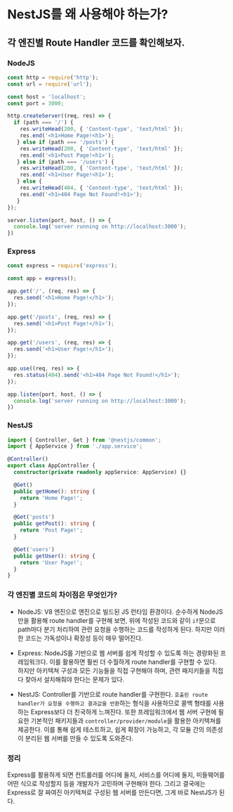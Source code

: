 # NestJS를 왜 사용해야 하는가?

## 각 엔진별 Route Handler 코드를 확인해보자.

### NodeJS

``` javascript
const http = require('http');
const url = require('url');

const host = 'localhost';
const port = 3000;

http.createServer((req, res) => {
  if (path === '/') {
    res.writeHead(200, { 'Content-type', 'text/html' });
    res.end('<h1>Home Page!<h1>');
   } else if (path === '/posts') {
    res.writeHead(200, { 'Content-type', 'text/html' });
    res.end('<h1>Post Page!<h1>');
   } else if (path === '/users') {
    res.writeHead(200, { 'Content-type', 'text/html' });
    res.end('<h1>User Page!<h1>');
   } else {
    res.writeHead(404, { 'Content-type', 'text/html' });
    res.end('<h1>404 Page Not Found!<h1>');
   }
});

server.listen(port, host, () => {
  console.log('server running on http://localhost:3000');
})
```

### Express

```javascript
const express = require('express');

const app = express();

app.get('/', (req, res) => {
  res.send('<h1>Home Page!</h1>');
});

app.get('/posts', (req, res) => {
  res.send('<h1>Post Page!</h1>');
});

app.get('/users', (req, res) => {
  res.send('<h1>User Page!</h1>');
});

app.use((req, res) => {
  res.status(404).send('<h1>404 Page Not Found!</h1>');
});

app.listen(port, host, () => {
  console.log('server running on http://localhost:3000');
})
```

### NestJS

```typescript
import { Controller, Get } from '@nestjs/common';
import { AppService } from './app.service';

@Controller()
export class AppController {
  constructor(private readonly appService: AppService) {}

  @Get()
  public getHome(): string {
    return 'Home Page!';
  }

  @Get('posts')
  public getPost(): string {
    return 'Post Page!';
  }

  @Get('users')
  public getUser(): string {
    return 'User Page!';
  }
}
```

### 각 엔진별 코드의 차이점은 무엇인가?

* NodeJS: V8 엔진으로 엔진으로 빌드된 JS 런타임 환경이다. 순수하게 NodeJS만을 활용해 route handler를 구현해 보면, 위에 작성된 코드와 같이 `if`문으로 path마다 분기 처리하여 관련 요청을 수행하는 코드를 작성하게 된다. 하지만 이러한 코드는 가독성이나 확장성 등이 매우 떨어진다.

* Express: NodeJS를 기반으로 웹 서버를 쉽게 작성할 수 있도록 하는 경량화된 프레임워크다. 이를 활용하면 훨씬 더 수월하게 route handler를 구현할 수 있다. <br>하지만 아키텍쳐 구성과 모든 기능들을 직접 구현해야 하며, 관련 패지키들을 직접 다 찾아서 설치해줘야 한다는 문제가 있다.

* NestJS: Controller를 기반으로 route handler를 구현한다. `호출된 route handler가 요청을 수행하고 결과값을 반환`하는 형식을 사용하므로 콜백 형태를 사용하는 Express보다 더 친국하게 느껴진다. 또한 프레임워크에서 웹 서버 구현에 필요한 기본적인 패키지들과 `controller/provider/module`을 활용한 아키텍쳐를 제공한다. 이를 통해 쉽게 테스트하고, 쉽게 확장이 가능하고, 각 모듈 간의 의존성이 분리된 웹 서버를 만들 수 있도록 도와준다.

### 정리

Express를 활용하게 되면 컨트롤러를 어디에 둘지, 서비스를 어디에 둘지, 미들웨어를 어떤 식으로 작성할지 등을 개발자가 고민하며 구현해야 한다. 그리고 결국에는 Express로 잘 짜여진 아키텍쳐로 구성된 웹 서버를 만든다면, 그게 바로 NestJS가 된다.